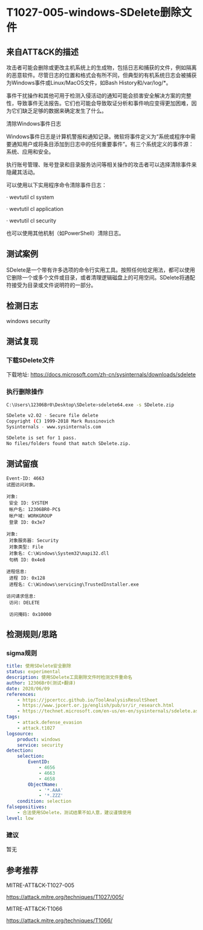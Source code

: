 # T1027-005-windows-SDelete删除文件

## 来自ATT&CK的描述

攻击者可能会删除或更改主机系统上的生成物，包括日志和捕获的文件，例如隔离的恶意软件。尽管日志的位置和格式会有所不同，但典型的有机系统日志会被捕获为Windows事件或Linux/MacOS文件，如Bash History和/var/log/*。

事件干扰操作和其他可用于检测入侵活动的通知可能会损害安全解决方案的完整性，导致事件无法报告。它们也可能会导致取证分析和事件响应变得更加困难，因为它们缺乏足够的数据来确定发生了什么。

清除Windows事件日志

Windows事件日志是计算机警报和通知记录。微软将事件定义为“系统或程序中需要通知用户或将条目添加到日志中的任何重要事件”。有三个系统定义的事件源：系统、应用和安全。

执行账号管理、账号登录和目录服务访问等相关操作的攻击者可以选择清除事件来隐藏其活动。

可以使用以下实用程序命令清除事件日志：

· wevtutil cl system

· wevtutil cl application

· wevtutil cl security

也可以使用其他机制（如PowerShell）清除日志。

## 测试案例

SDelete是一个带有许多选项的命令行实用工具。按照任何给定用法，都可以使用它删除一个或多个文件或目录，或者清理逻辑磁盘上的可用空间。SDelete将通配符接受为目录或文件说明符的一部分。

## 检测日志

windows security

## 测试复现

### 下载SDelete文件

下载地址: <https://docs.microsoft.com/zh-cn/sysinternals/downloads/sdelete>

### 执行删除操作

```bash
C:\Users\12306Br0\Desktop\SDelete>sdelete64.exe -s SDelete.zip

SDelete v2.02 - Secure file delete
Copyright (C) 1999-2018 Mark Russinovich
Sysinternals - www.sysinternals.com

SDelete is set for 1 pass.
No files/folders found that match SDelete.zip.
```

## 测试留痕

```log
Event-ID: 4663
试图访问对象。

对象:
 安全 ID: SYSTEM
 帐户名: 12306BR0-PC$
 帐户域: WORKGROUP
 登录 ID: 0x3e7

对象:
 对象服务器: Security
 对象类型: File
 对象名: C:\Windows\System32\mapi32.dll
 句柄 ID: 0x4e8

进程信息:
 进程 ID: 0x128
 进程名: C:\Windows\servicing\TrustedInstaller.exe

访问请求信息:
 访问: DELETE

 访问掩码: 0x10000
```

## 检测规则/思路

### sigma规则

```yml
title: 使用SDelete安全删除
status: experimental
description: 使用SDelete工具删除文件时检测文件重命名
author: 12306Br0(测试+翻译)
date: 2020/06/09
references:
    - https://jpcertcc.github.io/ToolAnalysisResultSheet
    - https://www.jpcert.or.jp/english/pub/sr/ir_research.html
    - https://technet.microsoft.com/en-us/en-en/sysinternals/sdelete.aspx
tags:
    - attack.defense_evasion
    - attack.t1027
logsource:
    product: windows
    service: security
detection:
    selection:
        EventID:
            - 4656
            - 4663
            - 4658
        ObjectName:
            - '*.AAA'
            - '*.ZZZ'
    condition: selection
falsepositives:
    - 合法使用SDelete，测试结果不如人意，建议谨慎使用
level: low
```

### 建议

暂无

## 参考推荐

MITRE-ATT&CK-T1027-005

<https://attack.mitre.org/techniques/T1027/005/>

MITRE-ATT&CK-T1066

<https://attack.mitre.org/techniques/T1066/>
